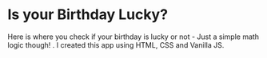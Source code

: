 # Is your Birthday Lucky?
 
 Here is where you check if your birthday is lucky or not - Just a simple math logic though! . I created this app using HTML, CSS and Vanilla JS.
